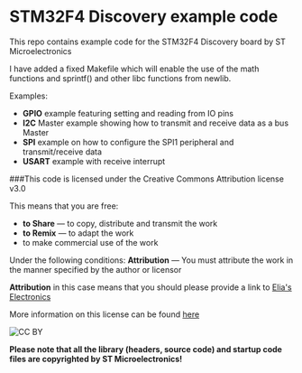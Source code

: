 # STM32F4 Discovery example code

This repo contains example code for the STM32F4 Discovery board by ST Microelectronics

I have added a fixed Makefile which will enable the use of the math functions and sprintf()
and other libc functions from newlib.

Examples:

+ **GPIO** example featuring setting and reading from IO pins
+ **I2C** Master example showing how to transmit and receive data as a bus Master
+ **SPI** example on how to configure the SPI1 peripheral and transmit/receive data
+ **USART** example with receive interrupt 


###This code is licensed under the Creative Commons Attribution license v3.0

This means that you are free:
+ **to Share** — to copy, distribute and transmit the work
+ **to Remix** — to adapt the work
+ to make commercial use of the work

Under the following conditions:
**Attribution** — You must attribute the work in the manner specified by the author or licensor

**Attribution** in this case means that you should please provide a link to [Elia's Electronics](http://eliaselectronics.com/ "My blog")

More information on this license can be found [here](http://creativecommons.org/licenses/by/3.0/ "CC BY")

![CC BY](http://i.creativecommons.org/l/by/3.0/88x31.png)

**Please note that all the library (headers, source code) and startup code files are copyrighted by ST Microelectronics!**
